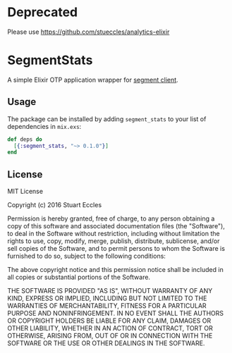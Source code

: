 # Deprecated
Please use https://github.com/stueccles/analytics-elixir


SegmentStats
========
A simple Elixir OTP application wrapper for [segment client](https://github.com/stueccles/analytics-elixir).

## Usage

The package can be installed
by adding `segment_stats` to your list of dependencies in `mix.exs`:

```elixir
def deps do
  [{:segment_stats, "~> 0.1.0"}]
end
```


## License

MIT License

Copyright (c) 2016 Stuart Eccles

Permission is hereby granted, free of charge, to any person obtaining a copy
of this software and associated documentation files (the "Software"), to deal
in the Software without restriction, including without limitation the rights
to use, copy, modify, merge, publish, distribute, sublicense, and/or sell
copies of the Software, and to permit persons to whom the Software is
furnished to do so, subject to the following conditions:

The above copyright notice and this permission notice shall be included in all
copies or substantial portions of the Software.

THE SOFTWARE IS PROVIDED "AS IS", WITHOUT WARRANTY OF ANY KIND, EXPRESS OR
IMPLIED, INCLUDING BUT NOT LIMITED TO THE WARRANTIES OF MERCHANTABILITY,
FITNESS FOR A PARTICULAR PURPOSE AND NONINFRINGEMENT. IN NO EVENT SHALL THE
AUTHORS OR COPYRIGHT HOLDERS BE LIABLE FOR ANY CLAIM, DAMAGES OR OTHER
LIABILITY, WHETHER IN AN ACTION OF CONTRACT, TORT OR OTHERWISE, ARISING FROM,
OUT OF OR IN CONNECTION WITH THE SOFTWARE OR THE USE OR OTHER DEALINGS IN THE
SOFTWARE.
